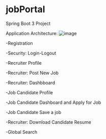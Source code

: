 # jobPortal
Spring Boot 3 Project

Application Architecture:
![image](https://github.com/user-attachments/assets/ee85564d-646d-44fa-848d-268fd06f57b7)

-Registration

-Security: Login-Logout 

-Recruiter Profile

-Recruiter: Post New Job

-Recruiter: Dashbboard

-Job Candidate Profile

-Job Candidate Dashboard and Apply for Job

-Job Candidate Save a job

-Recruiter: Download Candidate Resume

-Global Search
